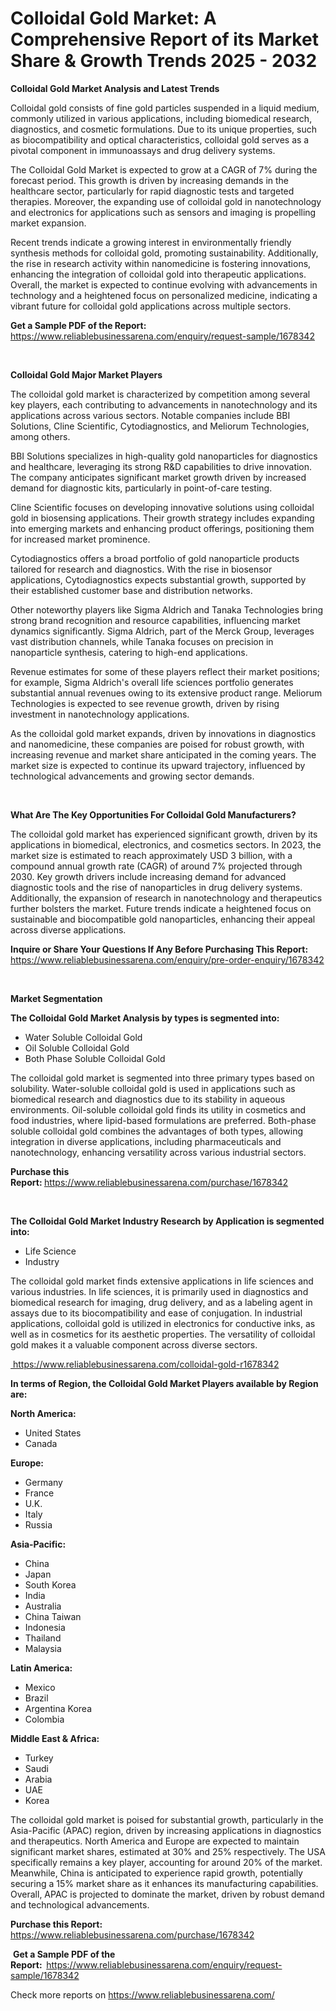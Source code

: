 <p><h1>Colloidal Gold Market: A Comprehensive Report of its Market Share & Growth Trends 2025 - 2032</h1></p><p><strong>Colloidal Gold Market Analysis and Latest Trends</strong></p>
<p><p>Colloidal gold consists of fine gold particles suspended in a liquid medium, commonly utilized in various applications, including biomedical research, diagnostics, and cosmetic formulations. Due to its unique properties, such as biocompatibility and optical characteristics, colloidal gold serves as a pivotal component in immunoassays and drug delivery systems.</p><p>The Colloidal Gold Market is expected to grow at a CAGR of 7% during the forecast period. This growth is driven by increasing demands in the healthcare sector, particularly for rapid diagnostic tests and targeted therapies. Moreover, the expanding use of colloidal gold in nanotechnology and electronics for applications such as sensors and imaging is propelling market expansion.</p><p>Recent trends indicate a growing interest in environmentally friendly synthesis methods for colloidal gold, promoting sustainability. Additionally, the rise in research activity within nanomedicine is fostering innovations, enhancing the integration of colloidal gold into therapeutic applications. Overall, the market is expected to continue evolving with advancements in technology and a heightened focus on personalized medicine, indicating a vibrant future for colloidal gold applications across multiple sectors.</p></p>
<p><strong>Get a Sample PDF of the Report:&nbsp;</strong> <a href="https://www.reliablebusinessarena.com/enquiry/request-sample/1678342?utm_campaign=3118&utm_medium=2&utm_source=Github&utm_content=ia&utm_term=01042025&utm_id=colloidal-gold">https://www.reliablebusinessarena.com/enquiry/request-sample/1678342</a></p>
<p>&nbsp;</p>
<p><strong>Colloidal Gold Major Market Players</strong></p>
<p><p>The colloidal gold market is characterized by competition among several key players, each contributing to advancements in nanotechnology and its applications across various sectors. Notable companies include BBI Solutions, Cline Scientific, Cytodiagnostics, and Meliorum Technologies, among others.</p><p>BBI Solutions specializes in high-quality gold nanoparticles for diagnostics and healthcare, leveraging its strong R&D capabilities to drive innovation. The company anticipates significant market growth driven by increased demand for diagnostic kits, particularly in point-of-care testing.</p><p>Cline Scientific focuses on developing innovative solutions using colloidal gold in biosensing applications. Their growth strategy includes expanding into emerging markets and enhancing product offerings, positioning them for increased market prominence.</p><p>Cytodiagnostics offers a broad portfolio of gold nanoparticle products tailored for research and diagnostics. With the rise in biosensor applications, Cytodiagnostics expects substantial growth, supported by their established customer base and distribution networks.</p><p>Other noteworthy players like Sigma Aldrich and Tanaka Technologies bring strong brand recognition and resource capabilities, influencing market dynamics significantly. Sigma Aldrich, part of the Merck Group, leverages vast distribution channels, while Tanaka focuses on precision in nanoparticle synthesis, catering to high-end applications.</p><p>Revenue estimates for some of these players reflect their market positions; for example, Sigma Aldrich's overall life sciences portfolio generates substantial annual revenues owing to its extensive product range. Meliorum Technologies is expected to see revenue growth, driven by rising investment in nanotechnology applications.</p><p>As the colloidal gold market expands, driven by innovations in diagnostics and nanomedicine, these companies are poised for robust growth, with increasing revenue and market share anticipated in the coming years. The market size is expected to continue its upward trajectory, influenced by technological advancements and growing sector demands.</p></p>
<p>&nbsp;</p>
<p><strong>What Are The Key Opportunities For Colloidal Gold Manufacturers?</strong></p>
<p><p>The colloidal gold market has experienced significant growth, driven by its applications in biomedical, electronics, and cosmetics sectors. In 2023, the market size is estimated to reach approximately USD 3 billion, with a compound annual growth rate (CAGR) of around 7% projected through 2030. Key growth drivers include increasing demand for advanced diagnostic tools and the rise of nanoparticles in drug delivery systems. Additionally, the expansion of research in nanotechnology and therapeutics further bolsters the market. Future trends indicate a heightened focus on sustainable and biocompatible gold nanoparticles, enhancing their appeal across diverse applications.</p></p>
<p><strong>Inquire or Share Your Questions If Any Before Purchasing This Report:</strong> <a href="https://www.reliablebusinessarena.com/enquiry/pre-order-enquiry/1678342?utm_campaign=3118&utm_medium=2&utm_source=Github&utm_content=ia&utm_term=01042025&utm_id=colloidal-gold">https://www.reliablebusinessarena.com/enquiry/pre-order-enquiry/1678342</a></p>
<p>&nbsp;</p>
<p><strong>Market Segmentation</strong></p>
<p><strong>The Colloidal Gold Market Analysis by types is segmented into:</strong></p>
<p><ul><li>Water Soluble Colloidal Gold</li><li>Oil Soluble Colloidal Gold</li><li>Both Phase Soluble Colloidal Gold</li></ul></p>
<p><p>The colloidal gold market is segmented into three primary types based on solubility. Water-soluble colloidal gold is used in applications such as biomedical research and diagnostics due to its stability in aqueous environments. Oil-soluble colloidal gold finds its utility in cosmetics and food industries, where lipid-based formulations are preferred. Both-phase soluble colloidal gold combines the advantages of both types, allowing integration in diverse applications, including pharmaceuticals and nanotechnology, enhancing versatility across various industrial sectors.</p></p>
<p><strong>Purchase this Report:&nbsp;</strong><a href="https://www.reliablebusinessarena.com/purchase/1678342?utm_campaign=3118&utm_medium=2&utm_source=Github&utm_content=ia&utm_term=01042025&utm_id=colloidal-gold">https://www.reliablebusinessarena.com/purchase/1678342</a></p>
<p>&nbsp;</p>
<p><strong>The Colloidal Gold Market Industry Research by Application is segmented into:</strong></p>
<p><ul><li>Life Science</li><li>Industry</li></ul></p>
<p><p>The colloidal gold market finds extensive applications in life sciences and various industries. In life sciences, it is primarily used in diagnostics and biomedical research for imaging, drug delivery, and as a labeling agent in assays due to its biocompatibility and ease of conjugation. In industrial applications, colloidal gold is utilized in electronics for conductive inks, as well as in cosmetics for its aesthetic properties. The versatility of colloidal gold makes it a valuable component across diverse sectors.</p></p>
<p><a href="https://www.reliablebusinessarena.com/colloidal-gold-r1678342?utm_campaign=3118&utm_medium=2&utm_source=Github&utm_content=ia&utm_term=01042025&utm_id=colloidal-gold">&nbsp;https://www.reliablebusinessarena.com/colloidal-gold-r1678342</a></p>
<p><strong>In terms of Region, the Colloidal Gold Market Players available by Region are:</strong></p>
<p>
    <p> <strong> North America: </strong>
        <ul>
            <li>United States</li>
            <li>Canada</li>
        </ul>
        </p> 
    <p> <strong> Europe: </strong>
        <ul>
            <li>Germany</li>
            <li>France</li>
            <li>U.K.</li>
            <li>Italy</li>
            <li>Russia</li>
        </ul>
        </p> 
    <p> <strong> Asia-Pacific: </strong>
        <ul>
            <li>China</li>
            <li>Japan</li>
            <li>South Korea</li>
            <li>India</li>
            <li>Australia</li>
            <li>China Taiwan</li>
            <li>Indonesia</li>
            <li>Thailand</li>
            <li>Malaysia</li>
        </ul>
        </p> 
    <p> <strong> Latin America: </strong>
        <ul>
            <li>Mexico</li>
            <li>Brazil</li>
            <li>Argentina Korea</li>
            <li>Colombia</li>
        </ul>
        </p> 
    <p> <strong> Middle East & Africa: </strong>
        <ul>
            <li>Turkey</li>
            <li>Saudi</li>
            <li>Arabia</li>
            <li>UAE</li>
            <li>Korea</li>
        </ul>
    </p>
    </p>
<p><p>The colloidal gold market is poised for substantial growth, particularly in the Asia-Pacific (APAC) region, driven by increasing applications in diagnostics and therapeutics. North America and Europe are expected to maintain significant market shares, estimated at 30% and 25% respectively. The USA specifically remains a key player, accounting for around 20% of the market. Meanwhile, China is anticipated to experience rapid growth, potentially securing a 15% market share as it enhances its manufacturing capabilities. Overall, APAC is projected to dominate the market, driven by robust demand and technological advancements.</p></p>
<p><strong>Purchase this Report: </strong><a href="https://www.reliablebusinessarena.com/purchase/1678342?utm_campaign=3118&utm_medium=2&utm_source=Github&utm_content=ia&utm_term=01042025&utm_id=colloidal-gold">https://www.reliablebusinessarena.com/purchase/1678342</a></p>
<p>&nbsp;<strong>Get a Sample PDF of the Report:&nbsp;&nbsp;</strong><a href="https://www.reliablebusinessarena.com/enquiry/request-sample/1678342?utm_campaign=3118&utm_medium=2&utm_source=Github&utm_content=ia&utm_term=01042025&utm_id=colloidal-gold">https://www.reliablebusinessarena.com/enquiry/request-sample/1678342</a></p>
<p><strong></strong></p>
<p>Check more reports on <a href="https://www.reliablebusinessarena.com/?utm_campaign=3118&utm_medium=2&utm_source=Github&utm_content=ia&utm_term=01042025&utm_id=colloidal-gold">https://www.reliablebusinessarena.com/</a></p>